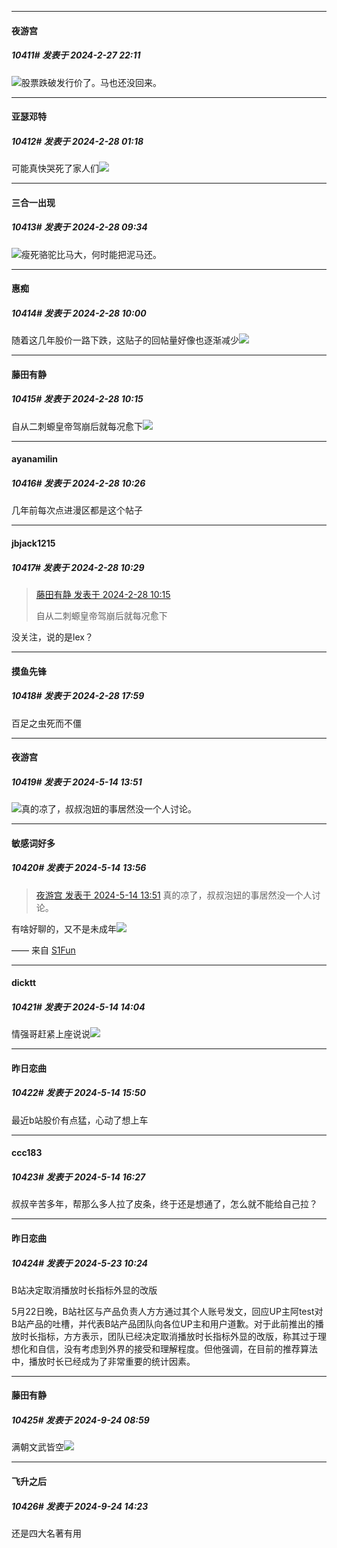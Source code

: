 ﻿
*****

####  夜游宫  
##### 10411#       发表于 2024-2-27 22:11

<img src="https://static.saraba1st.com/image/smiley/face2017/037.png" referrerpolicy="no-referrer">股票跌破发行价了。马也还没回来。


*****

####  亚瑟邓特  
##### 10412#       发表于 2024-2-28 01:18

可能真快哭死了家人们<img src="https://static.saraba1st.com/image/smiley/face2017/067.png" referrerpolicy="no-referrer">


*****

####  三合一出现  
##### 10413#       发表于 2024-2-28 09:34

<img src="https://static.saraba1st.com/image/smiley/face2017/067.png" referrerpolicy="no-referrer">瘦死骆驼比马大，何时能把泥马还。


*****

####  惠痴  
##### 10414#       发表于 2024-2-28 10:00

随着这几年股价一路下跌，这贴子的回帖量好像也逐渐减少<img src="https://static.saraba1st.com/image/smiley/face2017/067.png" referrerpolicy="no-referrer">


*****

####  藤田有静  
##### 10415#       发表于 2024-2-28 10:15

自从二刺螈皇帝驾崩后就每况愈下<img src="https://static.saraba1st.com/image/smiley/face2017/067.png" referrerpolicy="no-referrer">


*****

####  ayanamilin  
##### 10416#       发表于 2024-2-28 10:26

几年前每次点进漫区都是这个帖子

*****

####  jbjack1215  
##### 10417#       发表于 2024-2-28 10:29

<blockquote><a href="httphttps://bbs.saraba1st.com/2b/forum.php?mod=redirect&amp;goto=findpost&amp;pid=64090742&amp;ptid=1789687" target="_blank">藤田有静 发表于 2024-2-28 10:15</a>

自从二刺螈皇帝驾崩后就每况愈下</blockquote>
没关注，说的是lex？


*****

####  摸鱼先锋  
##### 10418#       发表于 2024-2-28 17:59

百足之虫死而不僵

*****

####  夜游宫  
##### 10419#       发表于 2024-5-14 13:51

<img src="https://static.saraba1st.com/image/smiley/face2017/125.png" referrerpolicy="no-referrer">真的凉了，叔叔泡妞的事居然没一个人讨论。


*****

####  敏感词好多  
##### 10420#       发表于 2024-5-14 13:56

<blockquote><a href="httphttps://bbs.saraba1st.com/2b/forum.php?mod=redirect&amp;goto=findpost&amp;pid=64915719&amp;ptid=1789687" target="_blank">夜游宫 发表于 2024-5-14 13:51</a>
真的凉了，叔叔泡妞的事居然没一个人讨论。</blockquote>
有啥好聊的，又不是未成年<img src="https://static.saraba1st.com/image/smiley/face2017/067.png" referrerpolicy="no-referrer">

—— 来自 [S1Fun](https://s1fun.koalcat.com)


*****

####  dicktt  
##### 10421#       发表于 2024-5-14 14:04

情强哥赶紧上座说说<img src="https://static.saraba1st.com/image/smiley/face2017/018.png" referrerpolicy="no-referrer">


*****

####  昨日恋曲  
##### 10422#       发表于 2024-5-14 15:50

最近b站股价有点猛，心动了想上车


*****

####  ccc183  
##### 10423#       发表于 2024-5-14 16:27

叔叔辛苦多年，帮那么多人拉了皮条，终于还是想通了，怎么就不能给自己拉？

*****

####  昨日恋曲  
##### 10424#       发表于 2024-5-23 10:24

B站决定取消播放时长指标外显的改版

5月22日晚，B站社区与产品负责人方方通过其个人账号发文，回应UP主阿test对B站产品的吐槽，并代表B站产品团队向各位UP主和用户道歉。对于此前推出的播放时长指标，方方表示，团队已经决定取消播放时长指标外显的改版，称其过于理想化和自信，没有考虑到外界的接受和理解程度。但他强调，在目前的推荐算法中，播放时长已经成为了非常重要的统计因素。

*****

####  藤田有静  
##### 10425#       发表于 2024-9-24 08:59

满朝文武皆空<img src="https://static.saraba1st.com/image/smiley/face2017/037.png" referrerpolicy="no-referrer">


*****

####  飞升之后  
##### 10426#       发表于 2024-9-24 14:23

还是四大名著有用

